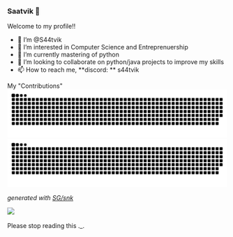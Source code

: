 ### Saatvik 👋

Welcome to my profile!!

- 👋 I’m @S44tvik
- 👀 I’m interested in Computer Science and Entreprenuership
- 🌱 I’m currently mastering of python
- 💞️ I’m looking to collaborate on python/java projects to improve my skills
- 📫 How to reach me, **discord: ** s44tvik

My "Contributions"
![github contribution grid snake animation](https://raw.githubusercontent.com/platane/platane/output/github-contribution-grid-snake-dark.svg#gh-dark-mode-only)![github contribution grid snake animation](https://raw.githubusercontent.com/platane/platane/output/github-contribution-grid-snake.svg#gh-light-mode-only)


_generated with [SG/snk](https://github.com/Platane/snk)_


![](https://komarev.com/ghpvc/?username=s44tvik)





Please stop reading this ._.

